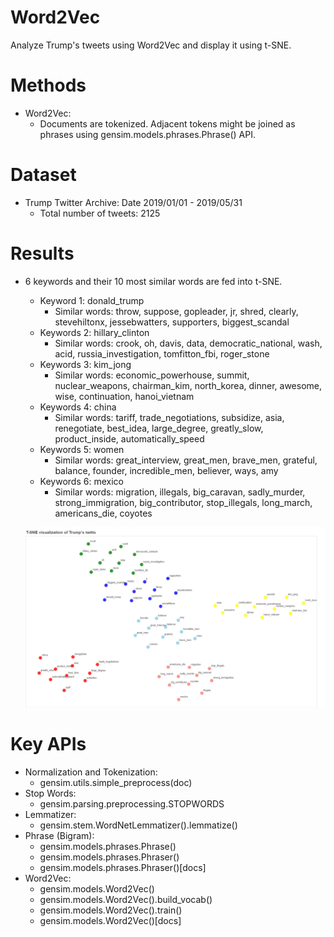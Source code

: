 [tsne_trump_tweets]: https://github.com/Brandon-HY-Lin/word2vec/blob/master/english_twitter/figures/bokeh_plot_trump_tweets.png "t-SNE of Trump's tweets"

# Word2Vec
Analyze Trump's tweets using Word2Vec and display it using t-SNE.

# Methods
  - Word2Vec:
    - Documents are tokenized. Adjacent tokens might be joined as phrases using gensim.models.phrases.Phrase() API.

# Dataset
  - Trump Twitter Archive: Date 2019/01/01 - 2019/05/31
    - Total number of tweets: 2125


# Results
  - 6 keywords and their 10 most similar words are fed into t-SNE.
    - Keyword 1: donald_trump
      - Similar words: throw, suppose, gopleader, jr, shred, clearly, stevehiltonx, jessebwatters, supporters, biggest_scandal
    - Keywords 2: hillary_clinton
      - Similar words: crook, oh, davis, data, democratic_national, wash, acid, russia_investigation, tomfitton_fbi, roger_stone
    - Keywords 3: kim_jong
      - Similar words: economic_powerhouse, summit, nuclear_weapons, chairman_kim, north_korea, dinner, awesome, wise, continuation, hanoi_vietnam
    - Keywords 4: china
      - Similar words: tariff, trade_negotiations, subsidize, asia, renegotiate, best_idea, large_degree, greatly_slow, product_inside, automatically_speed
    - Keywords 5: women
      - Similar words: great_interview, great_men, brave_men, grateful, balance, founder, incredible_men, believer, ways, amy
    - Keywords 6: mexico
      - Similar words: migration, illegals, big_caravan, sadly_murder, strong_immigration, big_contributor, stop_illegals, long_march, americans_die, coyotes
      
      
    ![t-SNE of Trump's tweets][tsne_trump_tweets]


# Key APIs
  - Normalization and Tokenization:
    - gensim.utils.simple_preprocess(doc)
  - Stop Words:
    - gensim.parsing.preprocessing.STOPWORDS
  - Lemmatizer:
    - gensim.stem.WordNetLemmatizer().lemmatize()
  - Phrase (Bigram):
    - gensim.models.phrases.Phrase()
    - gensim.models.phrases.Phraser()
    - gensim.models.phrases.Phraser()[docs]
  - Word2Vec:
    - gensim.models.Word2Vec()
    - gensim.models.Word2Vec().build_vocab()
    - gensim.models.Word2Vec().train()
    - gensim.models.Word2Vec()[docs]
 

